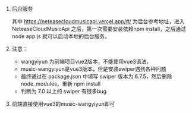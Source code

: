 1. 后台服务

   其中 https://neteasecloudmusicapi.vercel.app/#/ 为后台参考地址，进入 NeteaseCloudMusicApi 之后，第一次需要安装依赖npm install，之后通过 node app.js 就可以启动本地的后台服务。

2. 注意：
    - wangyiyun 为前端项目vue2版本，不能使用vue3语法，
    - music-wangyiyun是vue3版本，但是安装swiper遇到各种问题
    - 最终通过在 package.json 中填写 swiper 版本为 6.7.5，然后删除 node_modules，重新 npm install
    - 判断为 7.0 以上的 swiper 有很多bug

3. 前端直接使用vue3的music-wangyiyun即可